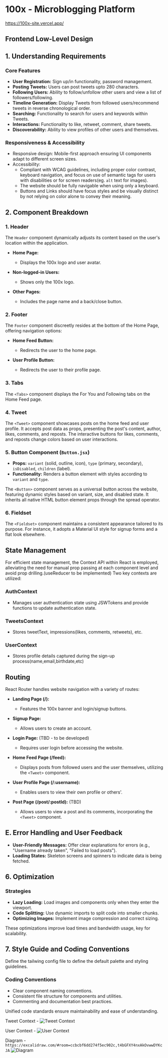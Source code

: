 # 100x - Microblogging Platform

https://100x-site.vercel.app/

## Frontend Low-Level Design

## 1. Understanding Requirements

### Core Features

- **User Registration:** Sign up/in functionality, password management.
- **Posting Tweets:** Users can post tweets upto 280 characters.
- **Following Users:** Ability to follow/unfollow other users and view a list of followers/following.
- **Timeline Generation:** Display Tweets from followed users/recommend tweets in reverse chronological order.
- **Searching:** Functionality to search for users and keywords within Tweets.
- **Interactions:** Functionality to like, retweet, comment, share tweets.
- **Discoverability:** Ability to view profiles of other users and themselves.

### Responsiveness & Accessibility

- Responsive design: Mobile-first approach ensuring UI components adapt to different screen sizes.
- Accessibility:
  - Compliant with WCAG guidelines, including proper color contrast, keyboard navigation, and focus on use of semantic tags for users with disabilities or for screen readers(eg. `alt` text for images).
  - The website should be fully navigable when using only a keyboard.
  - Buttons and Links should have focus styles and be visually distinct by not relying on color alone to convey their meaning.

## 2. Component Breakdown

### 1. Header

The `Header` component dynamically adjusts its content based on the user's location within the application.

- **Home Page:**

  - Displays the 100x logo and user avatar.

- **Non-logged-in Users:**

  - Shows only the 100x logo.

- **Other Pages:**
  - Includes the page name and a back/close button.

### 2. Footer

The `Footer` component discreetly resides at the bottom of the Home Page, offering navigation options:

- **Home Feed Button:**

  - Redirects the user to the home page.

- **User Profile Button:**
  - Redirects the user to their profile page.

### 3. Tabs

The `<Tabs>` component displays the For You and Following tabs on the Home Feed page.

### 4. Tweet

The `<Tweet>` component showcases posts on the home feed and user profile. It accepts post data as props, presenting the post's content, author, likes, comments, and reposts. The interactive buttons for likes, comments, and reposts change colors based on user interactions.

### 5. Button Component (`Button.jsx`)

- **Props:** `variant` (solid, outline, icon), `type` (primary, secondary), `isDisabled`, `children` (label).
- **Functionality:** Renders a button element with styles according to `variant` and `type`.

The `<Button>` component serves as a universal button across the website, featuring dynamic styles based on variant, size, and disabled state. It inherits all native HTML button element props through the spread operator.

### 6. Fieldset

The `<Fieldset>` component maintains a consistent appearance tailored to its purpose. For instance, it adopts a Material UI style for signup forms and a flat look elsewhere.

## State Management

For efficient state management, the Context API within React is employed, alleviating the need for manual prop passing at each component level and avoid prop drilling.(useReducer to be implemented)
Two key contexts are utilized:

### AuthContext

- Manages user authentication state using JSWTokens and provide functions to update authentication state.

### TweetsContext

- Stores tweetText, impressions(likes, comments, retweets), etc.

### UserContext

- Stores profile details captured during the sign-up process(name,email,birthdate,etc)

## Routing

React Router handles website navigation with a variety of routes:

- **Landing Page (/):**

  - Features the 100x banner and login/signup buttons.

- **Signup Page:**

  - Allows users to create an account.

- **Login Page:** (TBD - to be developed)

  - Requires user login before accessing the website.

- **Home Feed Page (/feed):**

  - Displays posts from followed users and the user themselves, utilizing the `<Tweet>` component.

- **User Profile Page (/:username):**

  - Enables users to view their own profile or others'.

- **Post Page (/post/:postId):** (TBD)
  - Allows users to view a post and its comments, incorporating the `<Tweet>` component.

## E. Error Handling and User Feedback

- **User-Friendly Messages:** Offer clear explanations for errors (e.g., "Username already taken", "Failed to load posts").
- **Loading States:** Skeleton screens and spinners to indicate data is being fetched.

## 6. Optimization

### Strategies

- **Lazy Loading:** Load images and components only when they enter the viewport.
- **Code Splitting:** Use dynamic imports to split code into smaller chunks.
- **Optimizing Images:** Implement image compression and correct sizing.

These optimizations improve load times and bandwidth usage, key for scalability.

## 7. Style Guide and Coding Conventions

Define the tailwing config file to define the default palette and styling guidelines.

### Coding Conventions

- Clear component naming conventions.
- Consistent file structure for components and utilities.
- Commenting and documentation best practices.

Unified code standards ensure maintainability and ease of understanding.

Tweet Context - ![Tweet Context](/public/image2.png)

User Context - ![User Context](/public/image3.png)

Diagram -` https://excalidraw.com/#room=ccbcbf6dd274f5ec902c,t4bGFXY4nxAkOvwwDYKcJA`
![Diagram](/public/image.png)
